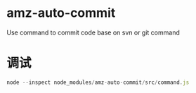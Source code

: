 # amz-auto-commit
Use command to commit code base on svn or git command

# 调试
```js
node --inspect node_modules/amz-auto-commit/src/command.js
```
